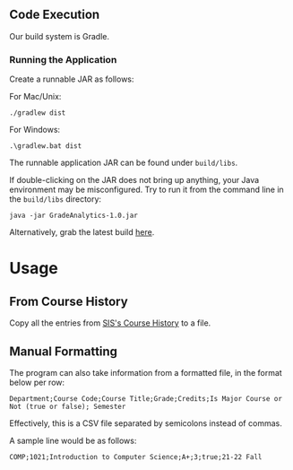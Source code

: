 ## Code Execution
Our build system is Gradle.
### Running the Application

Create a runnable JAR as follows:

For Mac/Unix:
```
./gradlew dist
```

For Windows:
```
.\gradlew.bat dist
```

The runnable application JAR can be found under `build/libs`.

If double-clicking on the JAR does not bring up anything, your Java environment may be misconfigured. Try to run it from the command line in the `build/libs` directory:
```
java -jar GradeAnalytics-1.0.jar
```

Alternatively, grab the latest build [here](https://github.com/151044/GradeAnalytics/releases/tag/latest).

# Usage
## From Course History
Copy all the entries from [SIS's Course History](https://sisprod.psft.ust.hk/psc/SISPROD/EMPLOYEE/HRMS/c/SA_LEARNER_SERVICES.SSS_MY_CRSEHIST.GBL?Page=SSS_MY_CRSEHIST&Action=U&ForceSearch=Y&&) to a file.

## Manual Formatting
The program can also take information from a formatted file, in the format below per row:

```
Department;Course Code;Course Title;Grade;Credits;Is Major Course or Not (true or false); Semester
```
Effectively, this is a CSV file separated by semicolons instead of commas.

A sample line would be as follows:
```
COMP;1021;Introduction to Computer Science;A+;3;true;21-22 Fall
```

